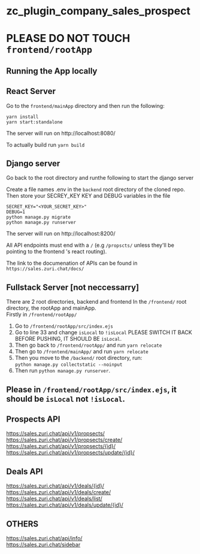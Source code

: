 # zc_plugin_company_sales_prospect
# PLEASE DO NOT TOUCH `frontend/rootApp`
## Running the App locally

## React Server
Go to the `frontend/mainApp` directory and then run the following:
```
yarn install
yarn start:standalone
```
The server will run on http://localhost:8080/
<!-- To build the application so that the frontend application can be integrated into the backend to form a fullstack application, go to package.json and change the build script:

```
From:
"build": "node build-plugin"

To:
"build" : "craco build"
``` -->

To actually build run `yarn build`

## Django server

Go back to the root directory and runthe following to start the django server

Create a file names .env in the `backend` root directory of the cloned repo. <br/>
Then store your SECREY_KEY KEY and DEBUG variables in the file

```
SECRET_KEY="<YOUR_SECRET_KEY>"
DEBUG=1
python manage.py migrate
python manage.py runserver
```
The server will run on http://localhost:8200/

All API endpoints must end with a  `/` (e.g `/propscts/` unless they'll be pointing to the frontend 's react routing). <br/>

The link to the documenation of APIs can be found in `https://sales.zuri.chat/docs/`


## Fullstack Server [not neccessarry]
There are 2 root directories, backend and frontend
In the `/frontend/` root directory, the rootApp and mainApp. <br/>
Firstly in `/frontend/rootApp/`<br/>


1. Go to `/frontend/rootApp/src/index.ejs`
2. Go to line 33 and change `isLocal` to `!isLocal` PLEASE SWITCH IT BACK BEFORE PUSHING, IT SHOULD BE `isLocal`.
3. Then go back to `/frontend/rootApp/` and run `yarn relocate`
4. Then go to `/frontend/mainApp/` and run `yarn relocate`
5. Then you move to the `/backend/` root directory, run: <br/>
`python manage.py collectstatic --noinput` <br/>
6. Then run `python manage.py runserver`.

## Please in `/frontend/rootApp/src/index.ejs`, it should be `isLocal` not `!isLocal`.
## Prospects API
https://sales.zuri.chat/api/v1/propsects/
https://sales.zuri.chat/api/v1/propsects/create/
https://sales.zuri.chat/api/v1/propsects/{id}/
https://sales.zuri.chat/api/v1/propsects/update/{id}/

## Deals API
https://sales.zuri.chat/api/v1/deals/{id}/
https://sales.zuri.chat/api/v1/deals/create/
https://sales.zuri.chat/api/v1/deals/list/
https://sales.zuri.chat/api/v1/deals/update/{id}/

## OTHERS
https://sales.zuri.chat/api/info/ <br/>
https://sales.zuri.chat/sidebar


<!-- Always toggle isLocal to be the opposite  -->
<!-- isLocal should be !isLocal when in local -->

<!-- cd frontend/main/ --- yarn relocate
cd ../../frontend/root/ --- yarn relocate
cd ../../backend/ --- python manage.py collectstatic --noinput -->

